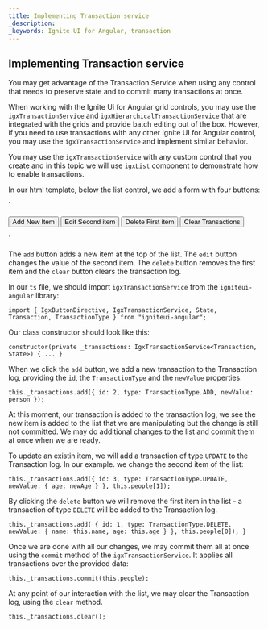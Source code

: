 ```yaml
---
title: Implementing Transaction service
_description: 
_keywords: Ignite UI for Angular, transaction
---
```


## Implementing Transaction service

You may get advantage of the Transaction Service when using any control that needs to preserve state and to commit many transactions at once. 

When working with the Ignite Ui for Angular grid controls, you may use the `igxTransactionService` and `igxHierarchicalTransactionService` that are integrated with the grids and provide batch editing out of the box. However, if you need to use transactions with any other Ignite UI for Angular control, you may use the `igxTransactionService` and implement similar behavior. 

You may use the `igxTransactionService` with any custom control that you create and in this topic we will use `igxList` component to demonstrate how to enable transactions.

In our html template, below the list control, we add a form with four buttons:

`
<form #buttonsForm class="options">
    <button #add igxButton (click)="onAdd($event)" class="add">Add New Item</button>
    <button #edit igxButton (click)="onEdit($event)" class="edit">Edit Second item</button>
    <button #delete igxButton (click)="onDelete($event)">Delete First item</button>
    <button #clear igxButton (click)="onClear($event)" class="clear">Clear Transactions</button>
</form>
`

The `add` button adds a new item at the top of the list. The `edit` button changes the value of the second item. The `delete` button removes the first item and the `clear` button clears the transaction log.

In our `ts` file, we should import `igxTransactionService` from the `igniteui-angular` library:

`import { IgxButtonDirective, IgxTransactionService, State, Transaction, TransactionType } from "igniteui-angular";`

Our class constructor should look like this:

`constructor(private _transactions: IgxTransactionService<Transaction, State>) { ... }`

When we click the `add` button, we add a new transaction to the Transaction log, providing the `id`, the `TransactionType` and the `newValue` properties: 

`this._transactions.add({ id: 2, type: TransactionType.ADD, newValue: person });`

At this moment, our transaction is added to the transaction log, we see the new item is added to the list that we are manipulating but the change is still not committed. We may do additional changes to the list and commit them at once when we are ready.

To update an existin item, we will add a transaction of type `UPDATE` to the Transaction log. In our example. we change the second item of the list:

`this._transactions.add({ id: 3, type: TransactionType.UPDATE, newValue: { age: newAge } }, this.people[1]);`

By clicking the `delete` button we will remove the first item in the list - a transaction of type `DELETE` will be added to the Transaction log.

`this._transactions.add(
        { id: 1, type: TransactionType.DELETE, newValue: { name: this.name, age: this.age } }, this.people[0]);
    }`

Once we are done with all our changes, we may commit them all at once using the `commit` method of the `igxTransactionService`. It applies all transactions over the provided data:

`this._transactions.commit(this.people);`

At any point of our interaction with the list, we may clear the Transaction log, using the `clear` method.

`this._transactions.clear();`
